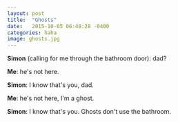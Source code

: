 ```yaml
---
layout: post
title:  "Ghosts"
date:   2015-10-05 06:48:28 -0400
categories: haha
image: ghosts.jpg
---
```


**Simon** (calling for me through the bathroom door): dad?

**Me**: he's not here.

**Simon**: I know that's you, dad.

**Me**: he's not here, I'm a ghost.

**Simon**: I know that's you. Ghosts don't use the bathroom.